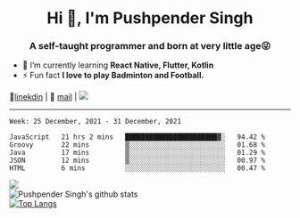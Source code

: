 <h1 align="center">Hi 👋, I'm Pushpender Singh</h1>
<h3 align="center">A self-taught programmer and born at very little age😜</h3>

- 🌱 I’m currently learning **React Native, Flutter, Kotlin**
- ⚡ Fun fact **I love to play Badminton and Football.**

👔[linekdin](https://www.linkedin.com/in/pushpender-singh-240061202/) | 📧 [mail](mailto:pushpendersingh@p2devs.com) | ![](https://komarev.com/ghpvc/?username=pushpender-singh-ap&color=blue)


---

<!--START_SECTION:waka-->
```text
Week: 25 December, 2021 - 31 December, 2021

JavaScript   21 hrs 2 mins   ███████████████████████▓░   94.42 % 
Groovy       22 mins         ▒░░░░░░░░░░░░░░░░░░░░░░░░   01.68 % 
Java         17 mins         ▒░░░░░░░░░░░░░░░░░░░░░░░░   01.29 % 
JSON         12 mins         ▒░░░░░░░░░░░░░░░░░░░░░░░░   00.97 % 
HTML         6 mins          ░░░░░░░░░░░░░░░░░░░░░░░░░   00.47 % 
```
<!--END_SECTION:waka-->

<img align="left" src="https://github-readme-streak-stats.herokuapp.com/?user=pushpender-singh-ap&theme=dark" /></br>
![Pushpender Singh's github stats](https://github-readme-stats.vercel.app/api?username=pushpender-singh-ap&show_icons=true&theme=radical&count_private=true)</br>
[![Top Langs](https://github-readme-stats.vercel.app/api/top-langs/?username=pushpender-singh-ap&theme=radical)](https://github.com/pushpender-singh-ap/github-readme-stats)
